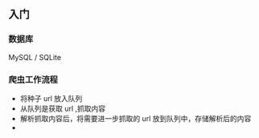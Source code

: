 ## 入门
### 数据库
MySQL / SQLite
### 爬虫工作流程
- 将种子 url 放入队列
- 从队列是获取 url ,抓取内容
- 解析抓取内容后，将需要进一步抓取的 url 放到队列中，存储解析后的内容
-  